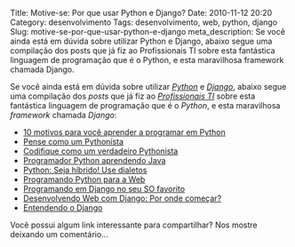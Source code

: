 Title: Motive-se: Por que usar Python e Django?
Date: 2010-11-12 20:20
Category: desenvolvimento
Tags: desenvolvimento, web, python, django
Slug: motive-se-por-que-usar-python-e-django
meta_description: Se você ainda está em dúvida sobre utilizar Python e Django, abaixo segue uma compilação dos posts que já fiz ao Profissionais TI sobre esta fantástica linguagem de programação que é o Python, e esta maravilhosa framework chamada Django.

Se você ainda está em dúvida sobre utilizar [_Python_](http://www.python.org/ "Site oficial do Python")
e [_Django_](http://www.djangoproject.com/ "Site oficial do Django"), abaixo
segue uma compilação dos _posts_ que já fiz
ao [_Profissionais TI_](http://www.profissionaisti.com.br/author/klaus/ "Minhas contribuições ao Profissionais TI")
sobre esta fantástica linguagem de programação que é o _Python_, e esta
maravilhosa _framework_ chamada _Django_:

- [10 motivos para você aprender a programar em Python](http://www.profissionaisti.com.br/2009/01/10-motivos-para-voce-aprender-a-programar-em-python/ "Leia este post no Profissionais TI")
- [Pense como um Pythonista](http://www.profissionaisti.com.br/2009/06/pense-como-um-pythonista/ "Leia este post no Profissionais TI")
- [Codifique como um verdadeiro Pythonista](http://www.profissionaisti.com.br/2009/06/codifique-como-um-verdadeiro-pythonista/ "Leia este post no Profissionais TI")
- [Programador Python aprendendo Java](http://www.profissionaisti.com.br/2009/02/programador-python-aprendendo-java/ "Leia este post no Profissionais TI")
- [Python: Seja híbrido! Use dialetos](http://www.profissionaisti.com.br/2009/03/python-seja-hibrido-use-dialetos/ "Leia este post no Profissionais TI")
- [Programando Python para a Web](http://www.profissionaisti.com.br/2009/02/programando-python-para-a-web/ "Leia este post no Profissionais TI")
- [Programando em Django no seu SO favorito](http://www.profissionaisti.com.br/2009/02/programando-em-django-no-seu-sistema-operacional-favorito/ "Leia este post no Profissionais TI")
- [Desenvolvendo Web com Django: Por onde começar?](http://www.profissionaisti.com.br/2009/05/desenvolvendo-web-com-django-por-onde-comecar/ "Leia este post no Profissionais TI")
- [Entendendo o Django](http://www.profissionaisti.com.br/2009/04/entendendo-o-django/ "Leia este post no Profissionais TI")

<!-- PELICAN_END_SUMMARY -->

Você possui algum link interessante para compartilhar? Nos mostre deixando um comentário...
